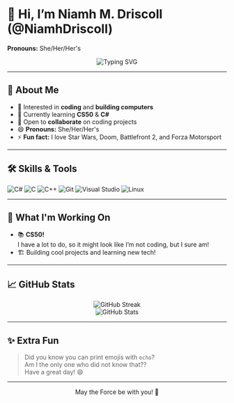 # 👋 Hi, I’m Niamh M. Driscoll (@NiamhDriscoll)
**Pronouns:** She/Her/Her's

<p align="center">
  <img src="https://readme-typing-svg.demolab.com?font=Fira+Code&size=26&pause=1000&center=true&vCenter=true&width=435&lines=Hello+there!;+Welcome+to+my+profile!;Independent+Developer+%F0%9F%92%BB;CS50+Student+%F0%9F%93%9A;Coding+Enthusiast+%F0%9F%92%BB;Star+Wars+Fan+%F0%9F%A4%97" alt="Typing SVG">
</p>

---

## 💫 About Me
- 👀 Interested in **coding** and **building computers**
- 🌱 Currently learning **CS50** & **C#**
- 💞️ Open to **collaborate** on coding projects
- 😄 **Pronouns:** She/Her/Her's
- ⚡ **Fun fact:** I love Star Wars, Doom, Battlefront 2, and Forza Motorsport

---

## 🛠️ Skills & Tools
![C#](https://img.shields.io/badge/C%23-239120?style=for-the-badge&logo=c-sharp&logoColor=white)
![C](https://img.shields.io/badge/C-00599C?style=for-the-badge&logo=c&logoColor=white)
![C++](https://img.shields.io/badge/C%2B%2B-00599C?style=for-the-badge&logo=c%2B%2B&logoColor=white)
![Git](https://img.shields.io/badge/Git-F05032?style=for-the-badge&logo=git&logoColor=white)
![Visual Studio](https://img.shields.io/badge/Visual%20Studio-5C2D91?style=for-the-badge&logo=visual-studio&logoColor=white)
![Linux](https://img.shields.io/badge/Linux-FCC624?style=for-the-badge&logo=linux&logoColor=black)


---

## 🚧 What I'm Working On
- 📚 **CS50!**  
  I have a lot to do, so it might look like I’m not coding, but I sure am!
- 🏗️ Building cool projects and learning new tech!

---

## 📈 GitHub Stats
<p align="center">
  <img src="https://github-readme-streak-stats.herokuapp.com/?user=NiamhDriscoll" alt="GitHub Streak" />
  <br>
  <img src="https://github-readme-stats.vercel.app/api?username=NiamhDriscoll&show_icons=true&theme=radical" alt="GitHub Stats" />
</p>

---

## ✨ Extra Fun
> Did you know you can print emojis with `echo`?  
> Am I the only one who did not know that??  
> Have a great day! 😄

---





<p align="center">May the Force be with you! 🚀</p>
